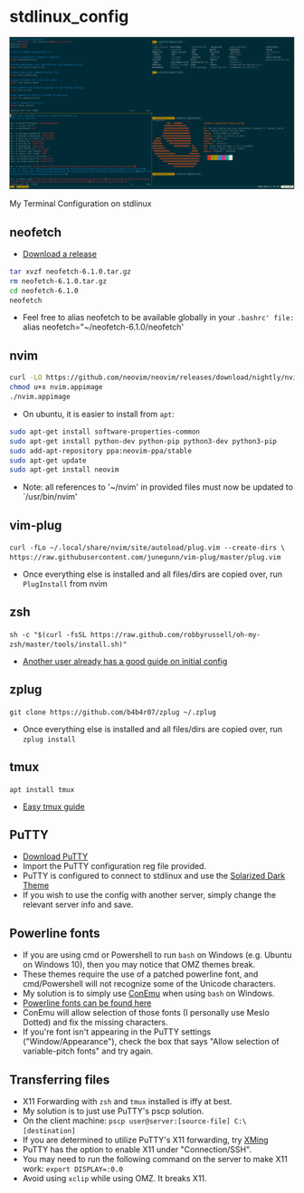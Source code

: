 # stdlinux_config

![setup](https://github.com/n-tropy247/stdlinux_config/blob/assets/images/stdlinux_setup.PNG)

My Terminal Configuration on stdlinux

## neofetch
* [Download a release](https://github.com/dylanaraps/neofetch/releases/latest)
```bash
tar xvzf neofetch-6.1.0.tar.gz
rm neofetch-6.1.0.tar.gz
cd neofetch-6.1.0
neofetch
```
* Feel free to alias neofetch to be available globally in your `.bashrc' file:
`alias neofetch="~/neofetch-6.1.0/neofetch'

## nvim
```bash
curl -LO https://github.com/neovim/neovim/releases/download/nightly/nvim.appimage
chmod u+x nvim.appimage
./nvim.appimage
```
* On ubuntu, it is easier to install from `apt`:
```bash
sudo apt-get install software-properties-common
sudo apt-get install python-dev python-pip python3-dev python3-pip
sudo add-apt-repository ppa:neovim-ppa/stable
sudo apt-get update
sudo apt-get install neovim
```
* Note: all references to '~/nvim' in provided files must now be updated to `/usr/bin/nvim'

## vim-plug
`curl -fLo ~/.local/share/nvim/site/autoload/plug.vim --create-dirs \
    https://raw.githubusercontent.com/junegunn/vim-plug/master/plug.vim`
* Once everything else is installed and all files/dirs are copied over, run `PlugInstall` from nvim

## zsh
`sh -c "$(curl -fsSL https://raw.github.com/robbyrussell/oh-my-zsh/master/tools/install.sh)"`
* [Another user already has a good guide on initial config](https://github.com/qxxxb/stdlinux-dotfiles/blob/master/GUIDE.md)

## zplug
`git clone https://github.com/b4b4r07/zplug ~/.zplug`
* Once everything else is installed and all files/dirs are copied over, run `zplug install`

## tmux
`apt install tmux`
* [Easy tmux guide](https://www.hamvocke.com/blog/a-quick-and-easy-guide-to-tmux/)

## PuTTY
* [Download PuTTY](https://www.chiark.greenend.org.uk/~sgtatham/putty/latest.html)
* Import the PuTTY configuration reg file provided.
* PuTTY is configured to connect to stdlinux and use the [Solarized Dark Theme](https://github.com/altercation/solarized/tree/master/putty-colors-solarized)
* If you wish to use the config with another server, simply change the relevant server info and save.

## Powerline fonts
* If you are using cmd or Powershell to run `bash` on Windows (e.g. Ubuntu on Windows 10), then you may notice that OMZ themes break.
* These themes require the use of a patched powerline font, and cmd/Powershell will not recognize some of the Unicode characters.
* My solution is to simply use [ConEmu](https://conemu.github.io/en/Downloads.html) when using `bash` on Windows.
* [Powerline fonts can be found here](https://github.com/powerline/fonts)
* ConEmu will allow selection of those fonts (I personally use Meslo Dotted) and fix the missing characters.
* If you're font isn't appearing in the PuTTY settings ("Window/Appearance"), check the box that says "Allow selection of variable-pitch fonts" and try again.

## Transferring files
* X11 Forwarding with `zsh` and `tmux` installed is iffy at best.
* My solution is to just use PuTTY's pscp solution.
* On the client machine: `pscp user@server:[source-file] C:\[destination]`
* If you are determined to utilize PuTTY's X11 forwarding, try [XMing](https://sourceforge.net/projects/xming/)
* PuTTY has the option to enable X11 under "Connection/SSH".
* You may need to run the following command on the server to make X11 work: `export DISPLAY=:0.0`
* Avoid using `xclip` while using OMZ. It breaks X11.
